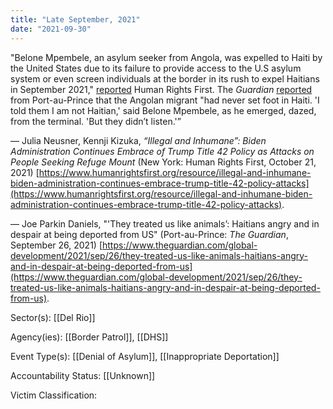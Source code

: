 ```yaml
---
title: "Late September, 2021"
date: "2021-09-30"
---
```


"Belone Mpembele, an asylum seeker from Angola, was expelled to Haiti by the United States due to its failure to provide access to the U.S asylum system or even screen individuals at the border in its rush to expel Haitians in September 2021," [reported](https://www.humanrightsfirst.org/resource/illegal-and-inhumane-biden-administration-continues-embrace-trump-title-42-policy-attacks) Human Rights First. The _Guardian_ [reported](https://www.theguardian.com/global-development/2021/sep/26/they-treated-us-like-animals-haitians-angry-and-in-despair-at-being-deported-from-us) from Port-au-Prince that the Angolan migrant "had never set foot in Haiti. 'I told them I am not Haitian,' said Belone Mpembele, as he emerged, dazed, from the terminal. 'But they didn’t listen.'”

— Julia Neusner, Kennji Kizuka, _“Illegal and Inhumane”: Biden Administration Continues Embrace of Trump Title 42 Policy as Attacks on People Seeking Refuge Mount_ (New York: Human Rights First, October 21, 2021) [https://www.humanrightsfirst.org/resource/illegal-and-inhumane-biden-administration-continues-embrace-trump-title-42-policy-attacks](https://www.humanrightsfirst.org/resource/illegal-and-inhumane-biden-administration-continues-embrace-trump-title-42-policy-attacks).

— Joe Parkin Daniels, "'They treated us like animals’: Haitians angry and in despair at being deported from US" (Port-au-Prince: _The Guardian_, September 26, 2021) [https://www.theguardian.com/global-development/2021/sep/26/they-treated-us-like-animals-haitians-angry-and-in-despair-at-being-deported-from-us](https://www.theguardian.com/global-development/2021/sep/26/they-treated-us-like-animals-haitians-angry-and-in-despair-at-being-deported-from-us).

Sector(s): [[Del Rio]]

Agency(ies): [[Border Patrol]],  [[DHS]]

Event Type(s): [[Denial of Asylum]],  [[Inappropriate Deportation]]

Accountability Status: [[Unknown]]

Victim Classification: 
